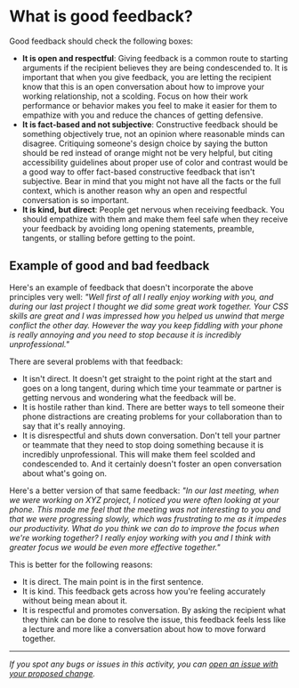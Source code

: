 # What is good feedback?

Good feedback should check the following boxes:

- **It is open and respectful**: Giving feedback is a common route to starting arguments if the recipient believes they are being condescended to. It is important that when you give feedback, you are letting the recipient know that this is an open conversation about how to improve your working relationship, not a scolding. Focus on how their work performance or behavior makes you feel to make it easier for them to empathize with you and reduce the chances of getting defensive.
- **It is fact-based and not subjective**: Constructive feedback should be something objectively true, not an opinion where reasonable minds can disagree. Critiquing someone's design choice by saying the button should be red instead of orange might not be very helpful, but citing accessibility guidelines about proper use of color and contrast would be a good way to offer fact-based constructive feedback that isn't subjective. Bear in mind that you might not have all the facts or the full context, which is another reason why an open and respectful conversation is so important.
- **It is kind, but direct**: People get nervous when receiving feedback. You should empathize with them and make them feel safe when they receive your feedback by avoiding long opening statements, preamble, tangents, or stalling before getting to the point.

## Example of good and bad feedback

Here's an example of feedback that doesn't incorporate the above principles very well: *"Well first of all I really enjoy working with you, and during our last project I thought we did some great work together. Your CSS skills are great and I was impressed how you helped us unwind that merge conflict the other day. However the way you keep fiddling with your phone is really annoying and you need to stop because it is incredibly unprofessional."*

There are several problems with that feedback:

- It isn't direct. It doesn't get straight to the point right at the start and goes on a long tangent, during which time your teammate or partner is getting nervous and wondering what the feedback will be.
- It is hostile rather than kind. There are better ways to tell someone their phone distractions are creating problems for your collaboration than to say that it's really annoying.
- It is disrespectful and shuts down conversation. Don't tell your partner or teammate that they need to stop doing something because it is incredibly unprofessional. This will make them feel scolded and condescended to. And it certainly doesn't foster an open conversation about what's going on.

Here's a better version of that same feedback: *"In our last meeting, when we were working on XYZ project, I noticed you were often looking at your phone. This made me feel that the meeting was not interesting to you and that we were progressing slowly, which was frustrating to me as it impedes our productivity. What do you think we can do to improve the focus when we're working together? I really enjoy working with you and I think with greater focus we would be even more effective together."*

This is better for the following reasons:

- It is direct. The main point is in the first sentence.
- It is kind. This feedback gets across how you're feeling accurately without being mean about it.
- It is respectful and promotes conversation. By asking the recipient what they think can be done to resolve the issue, this feedback feels less like a lecture and more like a conversation about how to move forward together.


------

_If you spot any bugs or issues in this activity, you can [open an issue with your proposed change](https://github.com/microverseinc/curriculum-transversal-skills/blob/main/git-github/articles/open_issue.md)._
